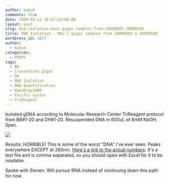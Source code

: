 ```yaml
---
author: kubu4
comments: true
date: 2009-05-11 18:07:22+00:00
layout: post
slug: dna-isolation-macs-gigas-samples-from-20090505-20090506
title: DNA Isolation - Mac's gigas samples from 20090505 & 20090506
wordpress_id: 1077
author:
  - kubu4
categories:
  - PROPS
tags:
  - BB
  - Crassostrea gigas
  - DH
  - DNA Isolation
  - DNA Quantification
  - NanoDrop1000
  - Pacific oyster
  - TriReagent
---
```


Isolated gDNA according to Molecular Research Center TriReagent protocol from BB#1-20 and DH#1-20. Resuspended DNA in 600uL of 8mM NaOH. Spec.

![](https://eagle.fish.washington.edu/Arabidopsis/20090512%20gDNA%20plots%20SJW.jpg)

Results: HORRIBLE! This is some of the worst "DNA" I've ever seen. Peaks everywhere EXCEPT at 260nm. [Here's a link to the actual numbers](https://eagle.fish.washington.edu/Arabidopsis/20090512%20gDNA%20SJW.txt). It's a text file and is comma separated, so you should open with Excel for it to be readable.

Spoke with Steven. Will pursue RNA instead of continuing down this path for now.
